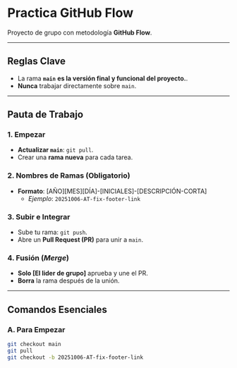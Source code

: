 # Practica GitHub Flow

Proyecto de grupo con metodología **GitHub Flow**.

---

## Reglas Clave

* La rama **`main`** **es la versión final y funcional del proyecto.**. 
* **Nunca** trabajar directamente sobre `main`.

---

## Pauta de Trabajo

### 1. Empezar
* **Actualizar `main`**: `git pull`.
* Crear una **rama nueva** para cada tarea.

### 2. Nombres de Ramas (Obligatorio)
* **Formato**: [AÑO][MES][DÍA]-[INICIALES]-[DESCRIPCIÓN-CORTA]
    * *Ejemplo*: `20251006-AT-fix-footer-link`

### 3. Subir e Integrar
* Sube tu rama: `git push`.
* Abre un **Pull Request (PR)** para unir a `main`.

### 4. Fusión (*Merge*)
* **Solo [El lider de grupo]** aprueba y une el PR.
* **Borra** la rama después de la unión.

---

## Comandos Esenciales

### A. Para Empezar
```bash
git checkout main
git pull
git checkout -b 20251006-AT-fix-footer-link